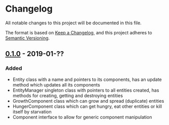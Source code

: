 # Changelog
All notable changes to this project will be documented in this file.

The format is based on [Keep a Changelog](https://keepachangelog.com/en/1.0.0/),
and this project adheres to [Semantic Versioning](https://semver.org/spec/v2.0.0.html).

## [0.1.0](https://trello.com/c/rjDSigPc) - 2019-01-??
### Added
- Entity class with a name and pointers to its components, has an update method which updates all its components
- EntityManager singleton class with pointers to all entities created, has methods for creating, getting and destroying entities
- GrowthComponent class which can grow and spread (duplicate) entities
- HungerComponent class which can get hungry, eat other entities or kill itself by starvation
- Component interface to allow for generic component manipulation